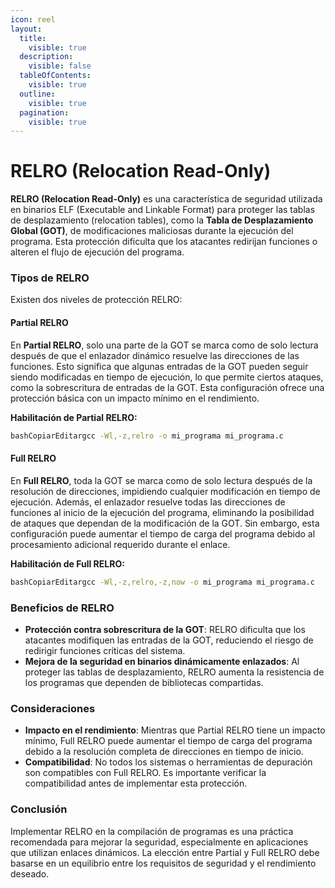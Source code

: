 ```yaml
---
icon: reel
layout:
  title:
    visible: true
  description:
    visible: false
  tableOfContents:
    visible: true
  outline:
    visible: true
  pagination:
    visible: true
---
```


# RELRO (Relocation Read-Only)

**RELRO (Relocation Read-Only)** es una característica de seguridad utilizada en binarios ELF (Executable and Linkable Format) para proteger las tablas de desplazamiento (relocation tables), como la **Tabla de Desplazamiento Global (GOT)**, de modificaciones maliciosas durante la ejecución del programa. Esta protección dificulta que los atacantes redirijan funciones o alteren el flujo de ejecución del programa.

### Tipos de RELRO

Existen dos niveles de protección RELRO:

#### Partial RELRO

En **Partial RELRO**, solo una parte de la GOT se marca como de solo lectura después de que el enlazador dinámico resuelve las direcciones de las funciones. Esto significa que algunas entradas de la GOT pueden seguir siendo modificadas en tiempo de ejecución, lo que permite ciertos ataques, como la sobrescritura de entradas de la GOT. Esta configuración ofrece una protección básica con un impacto mínimo en el rendimiento.

**Habilitación de Partial RELRO:**

```bash
bashCopiarEditargcc -Wl,-z,relro -o mi_programa mi_programa.c
```

#### Full RELRO

En **Full RELRO**, toda la GOT se marca como de solo lectura después de la resolución de direcciones, impidiendo cualquier modificación en tiempo de ejecución. Además, el enlazador resuelve todas las direcciones de funciones al inicio de la ejecución del programa, eliminando la posibilidad de ataques que dependan de la modificación de la GOT. Sin embargo, esta configuración puede aumentar el tiempo de carga del programa debido al procesamiento adicional requerido durante el enlace.

**Habilitación de Full RELRO:**

```bash
bashCopiarEditargcc -Wl,-z,relro,-z,now -o mi_programa mi_programa.c
```

### Beneficios de RELRO

* **Protección contra sobrescritura de la GOT**: RELRO dificulta que los atacantes modifiquen las entradas de la GOT, reduciendo el riesgo de redirigir funciones críticas del sistema.
* **Mejora de la seguridad en binarios dinámicamente enlazados**: Al proteger las tablas de desplazamiento, RELRO aumenta la resistencia de los programas que dependen de bibliotecas compartidas.

### Consideraciones

* **Impacto en el rendimiento**: Mientras que Partial RELRO tiene un impacto mínimo, Full RELRO puede aumentar el tiempo de carga del programa debido a la resolución completa de direcciones en tiempo de inicio.
* **Compatibilidad**: No todos los sistemas o herramientas de depuración son compatibles con Full RELRO. Es importante verificar la compatibilidad antes de implementar esta protección.

### Conclusión

Implementar RELRO en la compilación de programas es una práctica recomendada para mejorar la seguridad, especialmente en aplicaciones que utilizan enlaces dinámicos. La elección entre Partial y Full RELRO debe basarse en un equilibrio entre los requisitos de seguridad y el rendimiento deseado.

